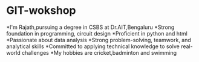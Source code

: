 # GIT-wokshop
*I'm Rajath,pursuing a degree in CSBS at Dr.AIT,Bengaluru
*Strong foundation in programming, circuit design
*Proficient in python and html
*Passionate about data analysis
*Strong problem-solving, teamwork, and analytical skills
*Committed to applying technical knowledge to solve real-world challenges
*My hobbies are cricket,badminton and swimming
